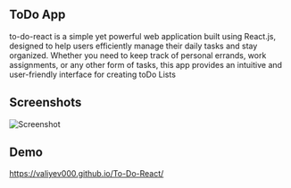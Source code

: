 
## ToDo App

to-do-react is a simple yet powerful web application built using React.js, designed to help users efficiently manage their daily tasks and stay organized. Whether you need to keep track of personal errands, work assignments, or any other form of tasks, this app provides an intuitive and user-friendly interface for creating toDo Lists
## Screenshots

![Screenshot](screenshot-final.gif)


## Demo

https://valiyev000.github.io/To-Do-React/

